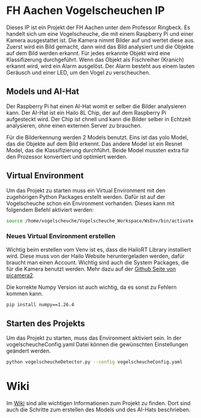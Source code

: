 # FH Aachen Vogelscheuchen IP

Dieses IP ist ein Projekt der FH Aachen unter dem Professor Ringbeck. Es handelt sich um eine Vogelscheuche, die mit einem Raspberry Pi und einer Kamera ausgestattet ist. Die Kamera nimmt Bilder auf und wertet diese aus. Zuerst wird ein Bild gemacht, dann wird das Bild analysiert und die Objekte auf dem Bild werden erkannt. Für jedes erkannte Objekt wird eine Klassifizerung durchgeführt. Wenn das Objekt als Fischreiher (Kranich) erkannt wird, wird ein Alarm ausgelöst. Der Alarm besteht aus einem lauten Geräusch und einer LED, um den Vogel zu verscheuchen. 

## Models und AI-Hat

Der Raspberry Pi hat einen AI-Hat womit er selber die Bilder analysieren kann. Der AI-Hat ist ein Hailo 8L Chip, der auf dem Raspberry Pi aufgesteckt wird. Der Chip ist chnell und kann die Bilder selber in Echtzeit analysieren, ohne einen externen Server zu brauchen.

Für die Bilderkennung werden 2 Models benutzt. Eins ist das yolo Model, das die Objekte auf dem Bild erkennt. Das andere Model ist ein Resnet Model, das die Klassifizierung durchführt. Beide Model mussten extra für den Prozessor konvertiert und optimiert werden.

## Virtual Environment

Um das Projekt zu starten muss ein Virtual Environment mit den zugehörigen Python Packages erstellt werden. Dafür ist auf der Vogelscheuche schon ein Environment vorhanden. Dieses kann mit folgendem Befehl aktiviert werden:

```bash
source /home/vogelscheuche/Vogelscheuche_Workspace/WsEnv/bin/activate
```

### Neues Virtual Environment erstellen

Wichtig beim erstellen vom Venv ist es, dass die HailoRT Library installiert wird. Diese muss von der Hailo Website heruntergeladen werden, dafür braucht man einen Account. Wichtig sind auch die System Packages, die für die Kamera benutzt werden. Mehr dazu auf der [Github Seite von picamera2](https://github.com/raspberrypi/picamera2).

Die korrekte Numpy Version ist auch wichtig, da es sonst zu Fehlern kommen kann.

```bash
pip install numpy==1.26.4
```

## Starten des Projekts

Um das Projekt zu starten, muss das Environment aktiviert sein. 
In der vogelscheucheConfig.yaml Datei können die gewünschten Einstellungen geändert werden.

```bash
python vogelscheucheDetector.py --config vogelscheucheConfig.yaml
```

# Wiki

Im [Wiki](https://github.com/tijavo/VogelscheucheIP/wiki) sind alle wichtigen Informationen zum Projekt zu finden. Dort sind auch die Schritte zum erstellen des Models und des AI-Hats beschrieben.
